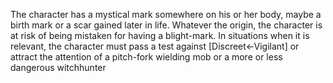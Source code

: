 The character has a mystical mark somewhere on his or her body, maybe a birth mark or a scar gained later in life. Whatever the origin, the character is at risk of being mistaken for having a blight-mark. In situations when it is relevant, the character must pass a test against [Discreet←Vigilant] or attract the attention of a pitch-fork wielding mob or a more or less dangerous witchhunter
